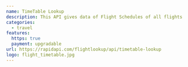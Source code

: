 ```yaml
---
name: TimeTable Lookup
description: This API gives data of Flight Schedules of all flights
categories:
  - travel
features:
  https: true
  payment: upgradable
url: https://rapidapi.com/flightlookup/api/timetable-lookup
logo: flight_timetable.jpg
---
```

